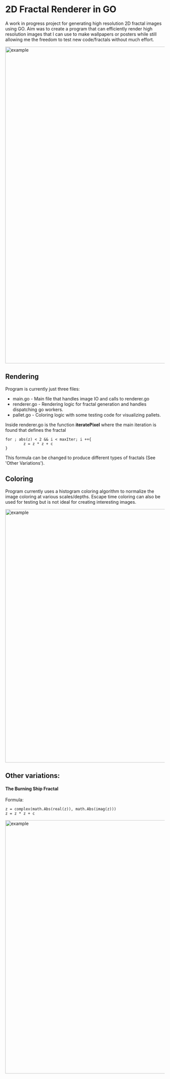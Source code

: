 # 2D Fractal Renderer in GO

A work in progress project for generating high resolution 2D fractal images using GO. Aim was to create a program that can efficiently render high resolution images that I can use to make wallpapers or posters while still allowing me the freedom to test new code/fractals without much effort.

<img src="/res/RedWhite.png" alt="example" width=1000 /> <br>

## Rendering
Program is currently just three files:
- main.go - Main file that handles image IO and calls to renderer.go
- renderer.go - Rendering logic for fractal generation and handles dispatching go workers.
- pallet.go - Coloring logic with some testing code for visualizing pallets.

Inside renderer.go is the function **iteratePixel** where the main iteration is found that defines the fractal
```
for ; abs(z) < 2 && i < maxIter; i ++{
        z = z * z + c
}
```
This formula can be changed to produce different types of fractals (See 'Other Variations').

## Coloring

Program currently uses a histogram coloring algorithm to normalize the image coloring at various scales/depths. Escape time coloring can also be used for testing but is not ideal for creating interesting images.

<img src="/res/sunbrot.png" alt="example" width=800 /> <br>

## Other variations: 
#### The Burning Ship Fractal 
Formula:
```
z = complex(math.Abs(real(z)), math.Abs(imag(z)))
z = z * z + c 
```
<img src="/res/Image2.png" alt="example" width=800 /> <br>
